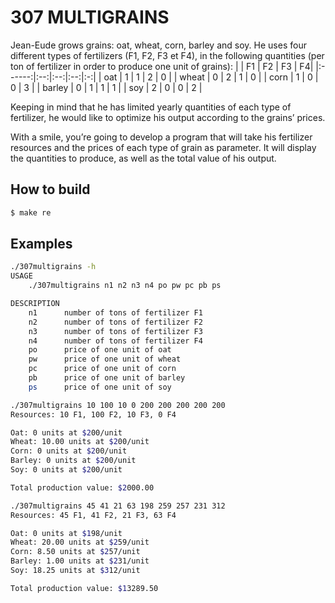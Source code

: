 # 307 MULTIGRAINS
Jean-Eude grows grains: oat, wheat, corn, barley and soy. He uses four different types of fertilizers (F1, F2, F3 et F4), in the following quantities (per ton of fertilizer in order to produce one unit of grains):
|        | F1 | F2 | F3 | F4|
|:------:|:--:|:--:|:--:|:-:|
| oat    | 1  | 1  | 2  | 0 |
| wheat  | 0  | 2  | 1  | 0 |
| corn   | 1  | 0  | 0  | 3 |
| barley | 0  | 1  | 1  | 1 |
| soy    | 2  | 0  | 0  | 2 |

Keeping in mind that he has limited yearly quantities of each type of fertilizer, he would like to optimize his output according to the grains’ prices.


With a smile, you’re going to develop a program that will take his fertilizer resources and the prices of each type of grain as parameter. It will display the quantities to produce, as well as the total value of his output.

## How to build
```sh
$ make re
```

## Examples
```sh
./307multigrains -h
USAGE
    ./307multigrains n1 n2 n3 n4 po pw pc pb ps

DESCRIPTION
    n1      number of tons of fertilizer F1
    n2      number of tons of fertilizer F2
    n3      number of tons of fertilizer F3
    n4      number of tons of fertilizer F4
    po      price of one unit of oat
    pw      price of one unit of wheat
    pc      price of one unit of corn
    pb      price of one unit of barley
    ps      price of one unit of soy
```

```sh
./307multigrains 10 100 10 0 200 200 200 200 200
Resources: 10 F1, 100 F2, 10 F3, 0 F4

Oat: 0 units at $200/unit
Wheat: 10.00 units at $200/unit
Corn: 0 units at $200/unit
Barley: 0 units at $200/unit
Soy: 0 units at $200/unit

Total production value: $2000.00
```

```sh
./307multigrains 45 41 21 63 198 259 257 231 312
Resources: 45 F1, 41 F2, 21 F3, 63 F4

Oat: 0 units at $198/unit
Wheat: 20.00 units at $259/unit
Corn: 8.50 units at $257/unit
Barley: 1.00 units at $231/unit
Soy: 18.25 units at $312/unit

Total production value: $13289.50
```
